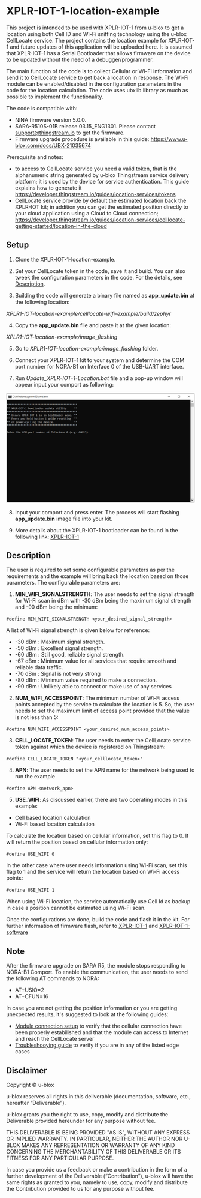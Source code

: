 # XPLR-IOT-1-location-example

This project is intended to be used with XPLR-IOT-1 from u-blox to get a location using both Cell ID and Wi-Fi sniffing technology using the u-blox CellLocate service. The project contains the location example for XPLR-IOT-1 and future updates of this application will be uploaded here. It is assumed that XPLR-IOT-1 has a Serial Bootloader that allows firmware on the device to be updated without the need of a debugger/programmer.

The main function of the code is to collect Cellular or Wi-Fi information and send it to CellLocate service to get back a location in response. The Wi-Fi module can be enabled/disabled in the configuration parameters in the code for the location calculation. The code uses ubxlib library as much as possible to implement the functionality.

The code is compatible with:
- NINA firmware version 5.0.0. 
- SARA-R510S-01B release 03.15_ENG1301. Please contact support@thingstream.io to get the firmware.
- Firmware upgrade procedure is available in this guide: https://www.u-blox.com/docs/UBX-21035674

Prerequisite and notes:
- to access to CellLocate service you need a valid token, that is the alphanumeric string generated by u-blox Thingstream service delivery platform; it is used by the device for service authentication. This guide explains how to generate it
https://developer.thingstream.io/guides/location-services/tokens
- CellLocate service provide by default the estimated location back the XPLR-IOT kit; in addition you can get the estimated position directly to your cloud application using a Cloud to Cloud connection;
https://developer.thingstream.io/guides/location-services/celllocate-getting-started/location-in-the-cloud



## Setup

1. Clone the XPLR-IOT-1-location-example.

2. Set your CellLocate token in the code, save it and build. You can also tweek the configuration parameters in the code. For the details, see [Description](#description).   

3. Building the code will generate a binary file named as **app_update.bin** at the following location:

*XPLR1-IOT-location-example/celllocate-wifi-example/build/zephyr*

4. Copy the **app_update.bin** file and paste it at the given location: 

*XPLR1-IOT-location-example/image_flashing*

5. Go to *XPLR1-IOT-location-example/image_flashing* folder. 

6. Connect your XPLR-IOT-1 kit to your system and determine the COM port number for NORA-B1 on Interface 0 of the USB-UART interface. 

7. Run *Update_XPLR-IOT-1-Location.bat* file and a pop-up window will appear input your comport as following: 

![Bat file pop-up](../imgs/bat.PNG?raw=true)

8. Input your comport and press enter. The process will start flashing **app_update.bin** image file into your kit.

9. More details about the XPLR-IOT-1 bootloader can be found in the following link: [XPLR-IOT-1](https://github.com/u-blox/XPLR-IOT-1-software/tree/main/tools_and_compiled_images)


## Description

The user is required to set some configurable parameters as per the requirements and the example will bring back the location based on those parameters. The configurable parameters are: 

1. **MIN_WIFI_SIGNALSTRENGTH**:
The user needs to set the signal strength for Wi-Fi scan in dBm with -30 dBm being the maximum signal strength and -90 dBm being the minimum:

`#define MIN_WIFI_SIGNALSTRENGTH <your_desired_signal_strength>`

A list of Wi-Fi signal strength is given below for reference:  

* -30 dBm	: Maximum signal strength.
* -50 dBm	: Excellent signal strength.
* -60 dBm	: Still good, reliable signal strength.
* -67 dBm	: Minimum value for all services that require smooth and reliable data traffic.
* -70 dBm	: Signal is not very strong
* -80 dBm	: Minimum value required to make a connection.
* -90 dBm	: Unlikely able to connect or make use of any services 

2. **NUM_WIFI_ACCESSPOINT**: 
The minimum number of Wi-Fi access points accepted by the service to calculate the location is 5. So, the user needs to set the maximum limit of access point provided that the value is not less than 5:

`#define NUM_WIFI_ACCESSPOINT <your_desired_num_access_points>`

3. **CELL_LOCATE_TOKEN**:
The user needs to enter the CellLocate service token against which the device is registered on Thingstream:

`#define CELL_LOCATE_TOKEN "<your_celllocate_token>"`

4. **APN**:
The user needs to set the APN name for the network being used to run the example

`#define APN <network_apn>`

5. **USE_WIFI**:
As discussed earlier, there are two operating modes in this example: 
  - Cell based location calculation
  - Wi-Fi based location calculation

To calculate the location based on cellular information, set this flag to 0. It will return the position based on cellular information only:

`#define USE_WIFI 0`

In the other case where user needs information using Wi-Fi scan, set this flag to 1 and the service will return the location based on Wi-Fi access points:

`#define USE_WIFI 1`

When using Wi-Fi location, the service automatically use Cell Id as backup in case a position cannot be estimated using Wi-Fi scan.

Once the configurations are done, build the code and flash it in the kit. For further information of firmware flash, refer to [XPLR-IOT-1](https://github.com/u-blox/XPLR-IOT-1) and [XPLR-IOT-1-software](https://github.com/u-blox/XPLR-IOT-1-software#programmingbuilding-the-firmware)   


## Note

After the firmware upgrade on SARA R5, the module stops responding to NORA-B1 Comport. To enable the communication, the user needs to send the following AT commands to NORA: 

  - AT+USIO=2
  - AT+CFUN=16

In case you are not getting the position information or you are getting unexpected results, it's suggested to look at the following guides:
- [Module connection setup](https://developer.thingstream.io/guides/location-services/celllocate-getting-started/module-connection-setup) to verify that the cellular connection have been properly estabilished and that the module can access to Internet and reach the CellLocate server
- [Troubleshooying guide](https://developer.thingstream.io/guides/location-services/celllocate-getting-started/celllocate-troubleshooting-guide) to verify if you are in any of the listed edge cases



## Disclaimer
Copyright © u-blox

u-blox reserves all rights in this deliverable (documentation, software, etc., hereafter “Deliverable”).

u-blox grants you the right to use, copy, modify and distribute the Deliverable provided hereunder for any purpose without fee.

THIS DELIVERABLE IS BEING PROVIDED "AS IS", WITHOUT ANY EXPRESS OR IMPLIED WARRANTY. IN PARTICULAR, NEITHER THE AUTHOR NOR U-BLOX MAKES ANY REPRESENTATION OR WARRANTY OF ANY KIND CONCERNING THE MERCHANTABILITY OF THIS DELIVERABLE OR ITS FITNESS FOR ANY PARTICULAR PURPOSE.

In case you provide us a feedback or make a contribution in the form of a further development of the Deliverable (“Contribution”), u-blox will have the same rights as granted to you, namely to use, copy, modify and distribute the Contribution provided to us for any purpose without fee.
